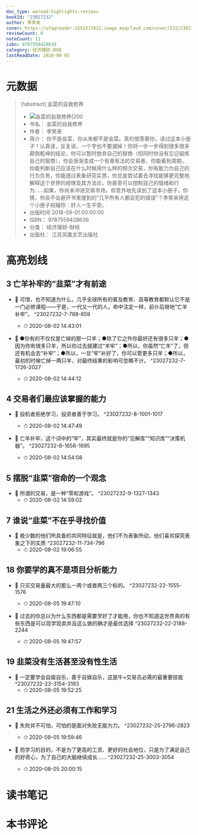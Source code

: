 ```yaml
---
doc_type: weread-highlights-reviews
bookId: "23027232"
author: 李笑来
cover: https://wfqqreader-1252317822.image.myqcloud.com/cover/232/23027232/t7_23027232.jpg
reviewCount: 0
noteCount: 11
isbn: 9787559428639
category: 经济理财-财经
lastReadDate: 2020-08-05
---
```

# 元数据
> [!abstract] 韭菜的自我修养
> - ![ 韭菜的自我修养|200](https://wfqqreader-1252317822.image.myqcloud.com/cover/232/23027232/t7_23027232.jpg)
> - 书名： 韭菜的自我修养
> - 作者： 李笑来
> - 简介： 你不是韭菜，你从来都不是韭菜。真的很羡慕你，读过这本小册子！认真读，反复读，一个字也不要漏掉！你将一步一步得到很多很多颠倒乾坤的结论，你可以暂时放弃自己的智商（但同时你没有忘记锻炼自己的智商），你会渐渐变成一个有章有法的交易者，你能看到周期，你能判断自己应该在什么时候用什么样的频次交易，你有能力为自己的行为负责，你能透过表象研究实质，你总是尝试着去寻找能够更完整地解释这个世界的规律及其方法论，你甚至可以控制自己的情绪和行为……如果，你尚未冲进交易市场，却意外地先读到了这本小册子，你猜，你会不会避开书里提到的“几乎所有人都会犯的错误”？李笑来用这个小册子祝福你：好人一生平安。
> - 出版时间 2018-09-01 00:00:00
> - ISBN： 9787559428639
> - 分类： 经济理财-财经
> - 出版社： 江苏凤凰文艺出版社

# 高亮划线

## 3 亡羊补牢的“韭菜”才有前途


- 📌 可惜，也不知道为什么，几乎全球所有的普及教育、高等教育都默认它不是一门必修课程——于是，一代又一代的人，命中注定一样，前仆后继地“亡羊补牢”。 ^23027232-7-788-859
    - ⏱ 2020-08-02 14:43:01 

- 📌 ●你有的不仅仅是亡掉的那一只羊；●除了它之外你最好还有很多只羊；●因为你有很多只羊，所以你过去就建过“羊牢”；●所以，你虽然“亡羊”了，但还有机会去“补牢”；●所以，一旦“牢”补好了，你可以管更多只羊；●所以，最初的时候亡掉一两只羊，对最终结果的影响可忽略不计。 ^23027232-7-1726-2027
    - ⏱ 2020-08-02 14:44:12 
## 4 交易者们最应该掌握的能力


- 📌 投机者拒绝学习，投资者善于学习。 ^23027232-8-1001-1017
    - ⏱ 2020-08-02 14:47:49 

- 📌 亡羊补牢，这个词中的“牢”，其实最终就是你的“见解库”“知识库”“决策机器”。 ^23027232-8-1656-1695
    - ⏱ 2020-08-02 14:54:08 
## 5 摆脱“韭菜”宿命的一个观念


- 📌 所谓的交易，是一种“零和游戏”。 ^23027232-9-1327-1343
    - ⏱ 2020-08-02 14:59:02 
## 7 谁说“韭菜”不在乎寻找价值


- 📌 极少数的他们所具备的共同特征就是，他们不为表象所动，他们喜欢探究表象之下的实质 ^23027232-11-734-796
    - ⏱ 2020-08-02 19:06:55 
## 18 你要学的真不是项目分析能力


- 📌 只买交易量最大的那么一两个或者两三个标的。 ^23027232-22-1555-1576
    - ⏱ 2020-08-05 19:47:10 

- 📌 过去的你总以为什么东西都是需要学好了才能用，你也不知道这世界真的有些东西是可以现学现卖并且这么做的确才是最优选择 ^23027232-22-2188-2244
    - ⏱ 2020-08-05 19:47:57 
## 19 韭菜没有生活甚至没有性生活


- 📌 一定要学会自娱自乐，善于自娱自乐，这是牛×交易员必需的最重要技能 ^23027232-23-3154-3193
    - ⏱ 2020-08-05 19:52:25 
## 21 生活之外还必须有工作和学习


- 📌 失败并不可怕，可怕的是面对失败无能为力。 ^23027232-25-2796-2823
    - ⏱ 2020-08-05 19:59:46 

- 📌 而学习的目的，不是为了更高的工资、更好的社会地位，只是为了满足自己的好奇心，为了自己的大脑继续成长…… ^23027232-25-3003-3054
    - ⏱ 2020-08-05 20:00:15 
# 读书笔记

# 本书评论
